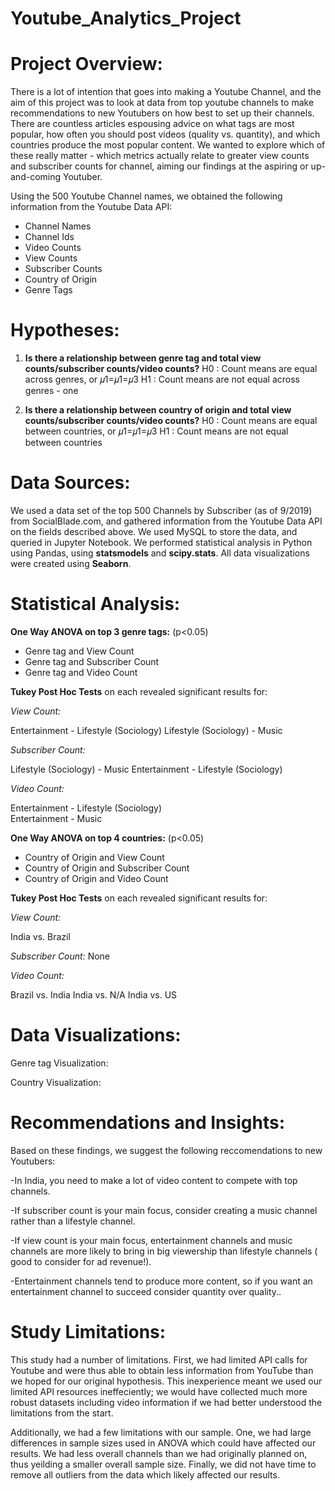 # Youtube_Analytics_Project

# Project Overview:

There is a lot of intention that goes into making a Youtube Channel, and the aim of this project was to look at data from top youtube channels to make recommendations to new Youtubers on how best to set up their channels. There are countless articles espousing advice on what tags are most popular, how often you should post videos (quality vs. quantity), and which countries produce the most popular content. We wanted to explore which of these really matter - which metrics actually relate to greater view counts and subscriber counts for channel, aiming our findings at the aspiring or up-and-coming Youtuber.

Using the 500 Youtube Channel names, we obtained the following information from the Youtube Data API:

- Channel Names 
- Channel Ids 
- Video Counts 
- View Counts 
- Subscriber Counts 
- Country of Origin 
- Genre Tags

# Hypotheses:

1. **Is there a relationship between genre tag and total view counts/subscriber counts/video counts?**
H0 : Count means are equal across genres, or  𝜇1=𝜇1=𝜇3 
H1 : Count means are not equal across genres - one


2. **Is there a relationship between country of origin and total view counts/subscriber counts/video counts?**
H0 : Count means are equal between countries, or  𝜇1=𝜇1=𝜇3 
H1 : Count means are not equal between countries

# Data Sources:

We used a data set of the top 500 Channels by Subscriber (as of 9/2019) from SocialBlade.com, and gathered information from the Youtube Data API on the fields described above. We used MySQL to store the data, and queried in Jupyter Notebook. We performed statistical analysis in Python using Pandas, using **statsmodels** and **scipy.stats**. All data visualizations were created using **Seaborn**.

# Statistical Analysis:

**One Way ANOVA on top 3 genre tags:**
(p<0.05) 

- Genre tag and View Count
- Genre tag and Subscriber Count
- Genre tag and Video Count

**Tukey Post Hoc Tests** on each revealed significant results for:

*View Count:*

Entertainment - Lifestyle (Sociology)
Lifestyle (Sociology) - Music

*Subscriber Count:*

Lifestyle (Sociology) - Music
Entertainment - Lifestyle (Sociology) 

*Video Count:*

Entertainment - Lifestyle (Sociology)    
Entertainment - Music


**One Way ANOVA on top 4 countries:**
(p<0.05) 

- Country of Origin and View Count
- Country of Origin and Subscriber Count
- Country of Origin and Video Count

**Tukey Post Hoc Tests** on each revealed significant results for:

*View Count:*

India vs. Brazil

*Subscriber Count:*
None

*Video Count:*

Brazil vs. India
India vs. N/A
India vs. US


# Data Visualizations:

Genre tag Visualization:

Country Visualization:

# Recommendations and Insights:

Based on these findings, we suggest the following reccomendations to new Youtubers:

-In India, you  need to make a lot of video content to compete with top channels.

-If subscriber count is your main focus, consider creating a music channel rather than a lifestyle channel.

-If view count is your main focus, entertainment channels and music channels are more likely to bring in big viewership  than lifestyle channels ( good to consider for ad revenue!).

-Entertainment channels tend to produce more content, so if you want an entertainment channel to succeed consider quantity over quality..

# Study Limitations:

This study had a number of limitations. First, we had limited API calls for Youtube and were thus able to obtain less information from YouTube than we hoped for our original hypothesis. This inexperience meant we used our limited API resources ineffeciently; we would have collected much more robust datasets including video information if we had better understood the limitations from the start.

Additionally, we had a few limitations with our sample. One, we had large differences in sample sizes used in ANOVA which could have affected our results. We had less overall channels than we had originally planned on, thus yeilding a smaller overall sample size. Finally, we did not have time to remove all outliers from the data which likely affected our results.


